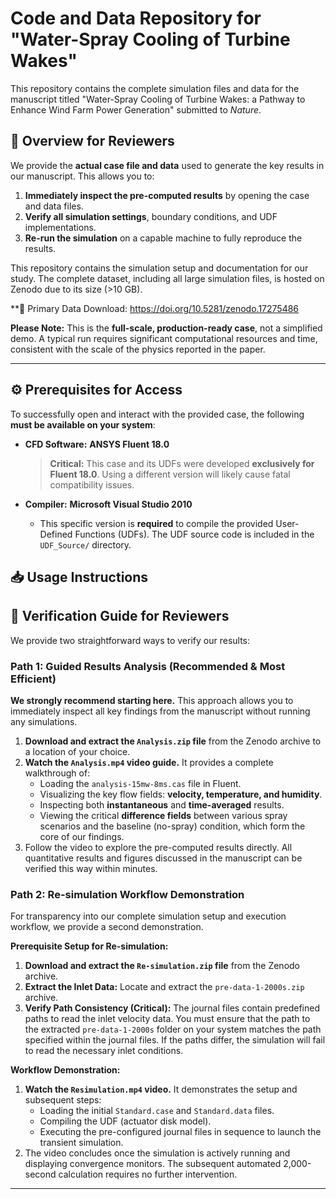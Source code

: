 # Code and Data Repository for "Water-Spray Cooling of Turbine Wakes"

This repository contains the complete simulation files and data for the manuscript titled "Water-Spray Cooling of Turbine Wakes: a Pathway to Enhance Wind Farm Power Generation" submitted to *Nature*.

## 🚀 **Overview for Reviewers**

We provide the **actual case file and data** used to generate the key results in our manuscript. This allows you to:
1.  **Immediately inspect the pre-computed results** by opening the case and data files.
2.  **Verify all simulation settings**, boundary conditions, and UDF implementations.
3.  **Re-run the simulation** on a capable machine to fully reproduce the results.

This repository contains the simulation setup and documentation for our study. The complete dataset, including all large simulation files, is hosted on Zenodo due to its size (>10 GB).

**🔗 Primary Data Download: https://doi.org/10.5281/zenodo.17275486

**Please Note:** This is the **full-scale, production-ready case**, not a simplified demo. A typical run requires significant computational resources and time, consistent with the scale of the physics reported in the paper.

---

## ⚙️ **Prerequisites for Access**

To successfully open and interact with the provided case, the following **must be available on your system**:

*   **CFD Software:** **ANSYS Fluent 18.0**
    > **Critical:** This case and its UDFs were developed **exclusively for Fluent 18.0**. Using a different version will likely cause fatal compatibility issues.

*   **Compiler:** **Microsoft Visual Studio 2010**
    *   This specific version is **required** to compile the provided User-Defined Functions (UDFs). The UDF source code is included in the `UDF_Source/` directory.

## 📥 **Usage Instructions**

## 🚀 **Verification Guide for Reviewers**

We provide two straightforward ways to verify our results:

### **Path 1: Guided Results Analysis (Recommended & Most Efficient)**

**We strongly recommend starting here.** This approach allows you to immediately inspect all key findings from the manuscript without running any simulations.

1.  **Download and extract the `Analysis.zip` file** from the Zenodo archive to a location of your choice.
2.  **Watch the `Analysis.mp4` video guide.** It provides a complete walkthrough of:
    *   Loading the `analysis-15mw-8ms.cas` file in Fluent.
    *   Visualizing the key flow fields: **velocity, temperature, and humidity**.
    *   Inspecting both **instantaneous** and **time-averaged** results.
    *   Viewing the critical **difference fields** between various spray scenarios and the baseline (no-spray) condition, which form the core of our findings.
3.  Follow the video to explore the pre-computed results directly. All quantitative results and figures discussed in the manuscript can be verified this way within minutes.

### **Path 2: Re-simulation Workflow Demonstration**

For transparency into our complete simulation setup and execution workflow, we provide a second demonstration.

**Prerequisite Setup for Re-simulation:**
1.  **Download and extract the `Re-simulation.zip` file** from the Zenodo archive.
2.  **Extract the Inlet Data:** Locate and extract the `pre-data-1-2000s.zip` archive.
3.  **Verify Path Consistency (Critical):** The journal files contain predefined paths to read the inlet velocity data. You must ensure that the path to the extracted `pre-data-1-2000s` folder on your system matches the path specified within the journal files. If the paths differ, the simulation will fail to read the necessary inlet conditions.

**Workflow Demonstration:**
1.  **Watch the `Resimulation.mp4` video.** It demonstrates the setup and subsequent steps:
    *   Loading the initial `Standard.case` and `Standard.data` files.
    *   Compiling the UDF (actuator disk model).
    *   Executing the pre-configured journal files in sequence to launch the transient simulation.
2.  The video concludes once the simulation is actively running and displaying convergence monitors. The subsequent automated 2,000-second calculation requires no further intervention.


---
